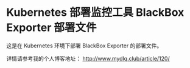 # Kubernetes 部署监控工具 BlackBox Exporter 部署文件

这是在 Kubernetes 环境下部署 BlackBox Exporter 的部署文件。

详情请参考我的个人博客地址： http://www.mydlq.club/article/120/